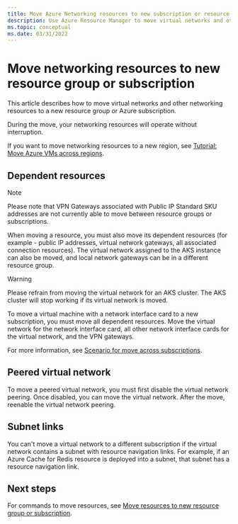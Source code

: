 ```yaml
---
title: Move Azure Networking resources to new subscription or resource group
description: Use Azure Resource Manager to move virtual networks and other networking resources to a new resource group or subscription.
ms.topic: conceptual
ms.date: 03/31/2022
---
```


# Move networking resources to new resource group or subscription

This article describes how to move virtual networks and other networking resources to a new resource group or Azure subscription.

During the move, your networking resources will operate without interruption.

If you want to move networking resources to a new region, see [Tutorial: Move Azure VMs across regions](../../../resource-mover/tutorial-move-region-virtual-machines.md).

## Dependent resources

> [!NOTE]
> Please note that VPN Gateways associated with Public IP Standard SKU addresses are not currently able to move between resource groups or subscriptions.

When moving a resource, you must also move its dependent resources (for example - public IP addresses, virtual network gateways, all associated connection resources). The virtual network assigned to the AKS instance can also be moved, and local network gateways can be in a different resource group.

> [!WARNING]
> Please refrain from moving the virtual network for an AKS cluster. The AKS cluster will stop working if its virtual network is moved.

To move a virtual machine with a network interface card to a new subscription, you must move all dependent resources. Move the virtual network for the network interface card, all other network interface cards for the virtual network, and the VPN gateways.

For more information, see [Scenario for move across subscriptions](../move-resource-group-and-subscription.md#scenario-for-move-across-subscriptions).

## Peered virtual network

To move a peered virtual network, you must first disable the virtual network peering. Once disabled, you can move the virtual network. After the move, reenable the virtual network peering.

## Subnet links

You can't move a virtual network to a different subscription if the virtual network contains a subnet with resource navigation links. For example, if an Azure Cache for Redis resource is deployed into a subnet, that subnet has a resource navigation link.

## Next steps

For commands to move resources, see [Move resources to new resource group or subscription](../move-resource-group-and-subscription.md).

